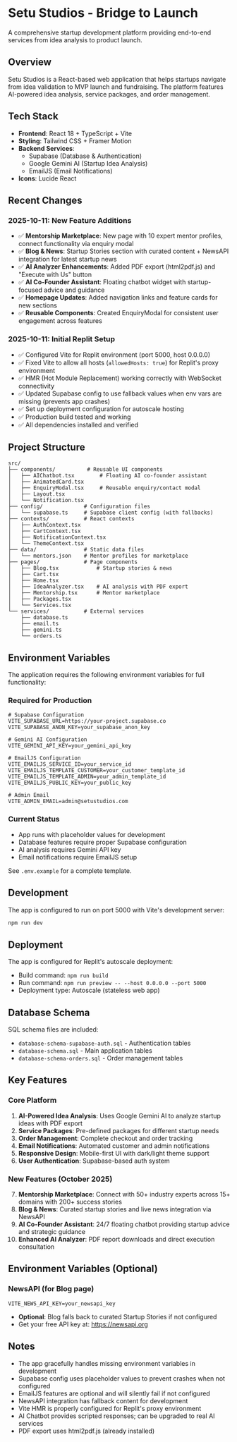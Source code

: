 # Setu Studios - Bridge to Launch

A comprehensive startup development platform providing end-to-end services from idea analysis to product launch.

## Overview

Setu Studios is a React-based web application that helps startups navigate from idea validation to MVP launch and fundraising. The platform features AI-powered idea analysis, service packages, and order management.

## Tech Stack

- **Frontend**: React 18 + TypeScript + Vite
- **Styling**: Tailwind CSS + Framer Motion
- **Backend Services**: 
  - Supabase (Database & Authentication)
  - Google Gemini AI (Startup Idea Analysis)
  - EmailJS (Email Notifications)
- **Icons**: Lucide React

## Recent Changes

### 2025-10-11: New Feature Additions
- ✅ **Mentorship Marketplace**: New page with 10 expert mentor profiles, connect functionality via enquiry modal
- ✅ **Blog & News**: Startup Stories section with curated content + NewsAPI integration for latest startup news
- ✅ **AI Analyzer Enhancements**: Added PDF export (html2pdf.js) and "Execute with Us" button
- ✅ **AI Co-Founder Assistant**: Floating chatbot widget with startup-focused advice and guidance
- ✅ **Homepage Updates**: Added navigation links and feature cards for new sections
- ✅ **Reusable Components**: Created EnquiryModal for consistent user engagement across features

### 2025-10-11: Initial Replit Setup
- ✅ Configured Vite for Replit environment (port 5000, host 0.0.0.0)
- ✅ Fixed Vite to allow all hosts (`allowedHosts: true`) for Replit's proxy environment
- ✅ HMR (Hot Module Replacement) working correctly with WebSocket connectivity
- ✅ Updated Supabase config to use fallback values when env vars are missing (prevents app crashes)
- ✅ Set up deployment configuration for autoscale hosting
- ✅ Production build tested and working
- ✅ All dependencies installed and verified

## Project Structure

```
src/
├── components/          # Reusable UI components
│   ├── AIChatbot.tsx        # Floating AI co-founder assistant
│   ├── AnimatedCard.tsx
│   ├── EnquiryModal.tsx     # Reusable enquiry/contact modal
│   ├── Layout.tsx
│   └── Notification.tsx
├── config/             # Configuration files
│   └── supabase.ts     # Supabase client config (with fallbacks)
├── contexts/           # React contexts
│   ├── AuthContext.tsx
│   ├── CartContext.tsx
│   ├── NotificationContext.tsx
│   └── ThemeContext.tsx
├── data/               # Static data files
│   └── mentors.json    # Mentor profiles for marketplace
├── pages/              # Page components
│   ├── Blog.tsx            # Startup stories & news
│   ├── Cart.tsx
│   ├── Home.tsx
│   ├── IdeaAnalyzer.tsx    # AI analysis with PDF export
│   ├── Mentorship.tsx      # Mentor marketplace
│   ├── Packages.tsx
│   └── Services.tsx
└── services/           # External services
    ├── database.ts
    ├── email.ts
    ├── gemini.ts
    └── orders.ts
```

## Environment Variables

The application requires the following environment variables for full functionality:

### Required for Production
```env
# Supabase Configuration
VITE_SUPABASE_URL=https://your-project.supabase.co
VITE_SUPABASE_ANON_KEY=your_supabase_anon_key

# Gemini AI Configuration
VITE_GEMINI_API_KEY=your_gemini_api_key

# EmailJS Configuration
VITE_EMAILJS_SERVICE_ID=your_service_id
VITE_EMAILJS_TEMPLATE_CUSTOMER=your_customer_template_id
VITE_EMAILJS_TEMPLATE_ADMIN=your_admin_template_id
VITE_EMAILJS_PUBLIC_KEY=your_public_key

# Admin Email
VITE_ADMIN_EMAIL=admin@setustudios.com
```

### Current Status
- App runs with placeholder values for development
- Database features require proper Supabase configuration
- AI analysis requires Gemini API key
- Email notifications require EmailJS setup

See `.env.example` for a complete template.

## Development

The app is configured to run on port 5000 with Vite's development server:

```bash
npm run dev
```

## Deployment

The app is configured for Replit's autoscale deployment:
- Build command: `npm run build`
- Run command: `npm run preview -- --host 0.0.0.0 --port 5000`
- Deployment type: Autoscale (stateless web app)

## Database Schema

SQL schema files are included:
- `database-schema-supabase-auth.sql` - Authentication tables
- `database-schema.sql` - Main application tables
- `database-schema-orders.sql` - Order management tables

## Key Features

### Core Platform
1. **AI-Powered Idea Analysis**: Uses Google Gemini AI to analyze startup ideas with PDF export
2. **Service Packages**: Pre-defined packages for different startup needs
3. **Order Management**: Complete checkout and order tracking
4. **Email Notifications**: Automated customer and admin notifications
5. **Responsive Design**: Mobile-first UI with dark/light theme support
6. **User Authentication**: Supabase-based auth system

### New Features (October 2025)
7. **Mentorship Marketplace**: Connect with 50+ industry experts across 15+ domains with 200+ success stories
8. **Blog & News**: Curated startup stories and live news integration via NewsAPI
9. **AI Co-Founder Assistant**: 24/7 floating chatbot providing startup advice and strategic guidance
10. **Enhanced AI Analyzer**: PDF report downloads and direct execution consultation

## Environment Variables (Optional)

### NewsAPI (for Blog page)
```env
VITE_NEWS_API_KEY=your_newsapi_key
```
- **Optional**: Blog falls back to curated Startup Stories if not configured
- Get your free API key at: https://newsapi.org

## Notes

- The app gracefully handles missing environment variables in development
- Supabase config uses placeholder values to prevent crashes when not configured
- EmailJS features are optional and will silently fail if not configured
- NewsAPI integration has fallback content for development
- Vite HMR is properly configured for Replit's proxy environment
- AI Chatbot provides scripted responses; can be upgraded to real AI services
- PDF export uses html2pdf.js (already installed)
